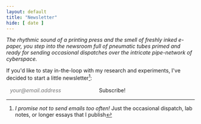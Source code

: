```yaml
---
layout: default
title: "Newsletter"
hide: [ date ]
---
```


*The rhythmic sound of a printing press and the smell of freshly inked e-paper, you step into the newsroom full of pneumatic tubes primed and ready for sending occasional dispatches over the intricate pipe-network of cyberspace.*

If you'd like to stay in-the-loop with my research and experiments, I've decided to start a little newsletter[^promise]:

<style>
	form {
		display: flex;
	}
	
	input[type="email"], input[type="submit"] {
		all: unset;
	}
	
	input[type="email"] {
		background: var(--background);
		border: 2px solid var(--f_med);
		padding: 2px 10px;
		font-style: italic;

		flex: 1;
		max-width: 222px;
	}
	input[type="email"]:focus {
		background: var(--b_low);
	}

	input[type="submit"] {
		background: var(--f_med);
		color: var(--background);
		padding: 2px 10px;
		border: 2px solid var(--f_med);
		cursor: pointer;
	}

	input:focus-visible {
		box-sizing: border-box;
		outline: 1px solid var(--f_med);
		border: 2px solid var(--background);
	}
</style>

<scattergun-subscription-form publishable-key='WHaYuX6YZ6NPJoDf'>
	<template>
		<input type='email' placeholder="your@email.address" name='mailing_lists_subscriber[email]' onchange="this.value = this.value.trim()" /><input type='submit' value='Subscribe!'/>
	</template>
	<input type='email' placeholder="your@email.address" name='mailing_lists_subscriber[email]'/><input type='submit' value='Subscribe!'/>
</scattergun-subscription-form>

[^promise]: *I promise not to send emails too often!* Just the occasional dispatch, lab notes, or longer essays that I publish